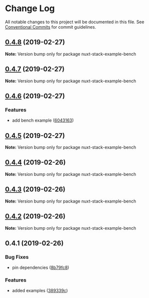 # Change Log

All notable changes to this project will be documented in this file.
See [Conventional Commits](https://conventionalcommits.org) for commit guidelines.

## [0.4.8](https://github.com/wagerfield/nuxt-stack/compare/v0.4.7...v0.4.8) (2019-02-27)

**Note:** Version bump only for package nuxt-stack-example-bench

## [0.4.7](https://github.com/wagerfield/nuxt-stack/compare/v0.4.6...v0.4.7) (2019-02-27)

**Note:** Version bump only for package nuxt-stack-example-bench

## [0.4.6](https://github.com/wagerfield/nuxt-stack/compare/v0.4.5...v0.4.6) (2019-02-27)

### Features

- add bench example ([6043163](https://github.com/wagerfield/nuxt-stack/commit/6043163))

## [0.4.5](https://github.com/wagerfield/nuxt-stack/compare/v0.4.4...v0.4.5) (2019-02-27)

**Note:** Version bump only for package nuxt-stack-example-bench

## [0.4.4](https://github.com/wagerfield/nuxt-stack/compare/v0.4.3...v0.4.4) (2019-02-26)

**Note:** Version bump only for package nuxt-stack-example-bench

## [0.4.3](https://github.com/wagerfield/nuxt-stack/compare/v0.4.2...v0.4.3) (2019-02-26)

**Note:** Version bump only for package nuxt-stack-example-bench

## [0.4.2](https://github.com/wagerfield/nuxt-stack/compare/v0.4.1...v0.4.2) (2019-02-26)

**Note:** Version bump only for package nuxt-stack-example-bench

## 0.4.1 (2019-02-26)

### Bug Fixes

- pin dependencies ([8b79fc8](https://github.com/wagerfield/nuxt-stack/commit/8b79fc8))

### Features

- added examples ([389339c](https://github.com/wagerfield/nuxt-stack/commit/389339c))
